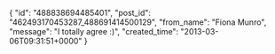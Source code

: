  {
   "id": "488838694485401",
   "post_id": "462493170453287_488691414500129",
   "from_name": "Fiona Munro",
   "message": "I totally agree :)",
   "created_time": "2013-03-06T09:31:51+0000"
 }

